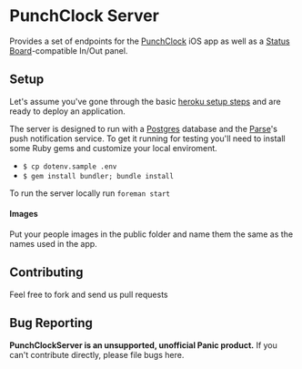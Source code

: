 PunchClock Server
=======

Provides a set of endpoints for the [PunchClock](https://github.com/panicinc/PunchClock) iOS app as well as a [Status Board](https://panic.com/statusboard/)-compatible In/Out panel.

Setup
-----

Let's assume you've gone through the basic [heroku setup steps](https://devcenter.heroku.com/articles/quickstart) and are ready to deploy an application.

The server is designed to run with a [Postgres](https://devcenter.heroku.com/articles/heroku-postgresql) database and the [Parse](http://parse.com)'s push notification service. To get it running for testing you'll need to install some Ruby gems and customize your local enviroment.

- `$ cp dotenv.sample .env`
- `$ gem install bundler; bundle install`

To run the server locally run `foreman start`

#### Images
Put your people images in the public folder and name them the same as the names used in the app.


Contributing
------------

Feel free to fork and send us pull requests

Bug Reporting
-------------

**PunchClockServer is an unsupported, unofficial Panic product.** If you can't contribute directly, please file bugs here.

